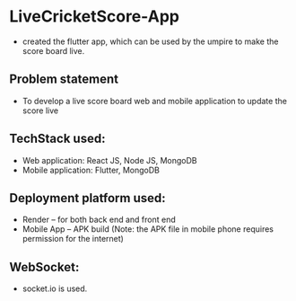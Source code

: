 # LiveCricketScore-App
- created the flutter app, which can be used by the umpire to make the score board live.
## Problem statement
- To develop a live score board web and mobile application to update the score live

## TechStack used:
  - Web application: React JS, Node JS, MongoDB
  - Mobile application: Flutter, MongoDB

## Deployment platform used:
  - Render – for both back end and front end 
  - Mobile App – APK build (Note: the APK file in mobile phone requires permission for the internet)

## WebSocket:
  - socket.io is used. 
